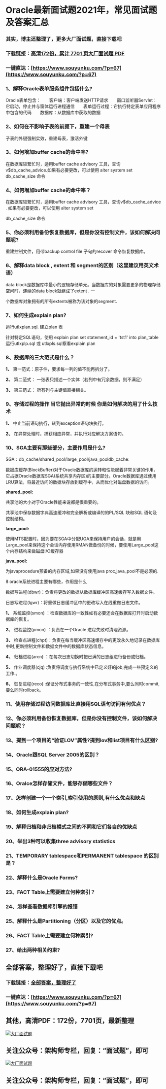 # Oracle最新面试题2021年，常见面试题及答案汇总

### 其实，博主还整理了，更多大厂面试题，直接下载吧

### 下载链接：[高清172份，累计 7701 页大厂面试题  PDF](https://www.souyunku.com/?p=67)

### 一键直达：[https://www.souyunku.com/?p=67](https://www.souyunku.com/?p=67)



### 1、解释Oracle表单服务组件包括什么?

Oracle表单包含：　　客户端：客户端发送HTTP请求　　窗口监听器Servlet：它启动，停止并与窗体运行进程通信　　表单运行过程：它执行特定表单应用程序中包含的代码　　数据库：从数据库中获取的数据


### 2、如何在不影响子表的前提下，重建一个母表

子表的外键强制实效，重建母表，激活外键


### 3、如何增加buffer cache的命中率?

在数据库较繁忙时，适用buffer cache advisory 工具，查询v$db_cache_advice.如果有必要更改，可以使用 alter system set db_cache_size 命令


### 4、如何增加buffer cache的命中率？

在数据库较繁忙时，适用buffer cache advisory 工具，查询v$db_cache_advice . 如果有必要更改，可以使用 alter system set

db_cache_size 命令


### 5、你必须利用备份恢复数据库，但是你没有控制文件，该如何解决问题呢?

重建控制文件，用带backup control file 子句的recover 命令恢复数据库。


### 6、解释data block , extent 和 segment的区别（这里建议用英文术语）

data block是数据库中最小的逻辑存储单元。当数据库的对象需要更多的物理存储空间时，连续的data block就组成了extent . 一

个数据库对象拥有的所有extents被称为该对象的segment.


### 7、如何生成explain plan?

运行utlxplan.sql. 建立plan 表

针对特定SQL语句，使用 explain plan set statement_id = 'tst1' into plan_table运行utlxplp.sql 或 utlxpls.sql察看explain plan


### 8、数据库的三大范式是什么？

**1、** 第一范式：原子件，要求每一列的值不能再拆分了。

**2、** 第二范式： 一张表只描述一个实体（若列中有冗余数据，则不满足）

**3、** 第三范式： 所有列与主键值直接相关。


### 9、存储过程的操作 当它抛出异常的时候 你是如何解决的用了什么技术

**1、** 中止当前语句执行，转到exception语句块执行。

**2、** 在异常处理时，捕获相应异常，并执行对应解决方案语句。


### 10、SGA主要有那些部分，主要作用是什么?

SGA：db_cache/shared_pool/large_pool/java_pooldb_cache:

数据库缓存(BlockBuffer)对于Oracle数据库的运转和性能起着非常关键的作用，它占据Oracle数据库SGA(系统共享内存区)的主要部分。Oracle数据库通过使用LRU算法，将最近访问的数据块存放到缓存中，从而优化对磁盘数据的访问。

**shared_pool:**

共享池的大小对于Oracle性能来说都是很重要的。

共享池中保存数据字典高速缓冲和完全解析或编译的的PL/SQL 块和SQL 语句及控制结构。

**large_pool:**

使用MTS配置时，因为要在SGA中分配UGA来保持用户的会话，就是用Large_pool来保持这个会话内存使用RMAN做备份的时候，要使用Large_pool这个内存结构来做磁盘I/O缓存器

**java_pool:**

为javaprocedure预备的内存区域,如果没有使用java proc,java_pool不是必须的.

8 oracle系统进程主要有哪些，作用是什么

数据写进程(dbwr)：负责将更改的数据从数据库缓冲区高速缓存写入数据文件。

日志写进程(lgwr)：将重做日志缓冲区中的更改写入在线重做日志文件。

**1、** 系统监控(smon) ：检查数据库的一致性如有必要还会在数据库打开时启动数据库的恢复。

**2、** 进程监控(pmon) ：负责在一个Oracle 进程失败时清理资源。

**3、** 检查点进程(chpt)：负责在每当缓冲区高速缓存中的更改永久地记录在数据库中时,更新控制文件和数据文件中的数据库状态信息。

**4、** 归档进程(arcn) ：在每次日志切换时把已满的日志组进行备份或归档。

**5、** 作业调度器(cjq) :负责将调度与执行系统中已定义好的job,完成一些预定义的工作.。

**6、** 恢复进程(reco) :保证分布式事务的一致性,在分布式事务中,要么同时commit,要么同时rollback。


### 11、使用存储过程访问数据库比直接用SQL语句访问有何优点？
### 12、你必须利用备份恢复数据库，但是你没有控制文件，该如何解决问题呢？
### 13、提到一个项目的“验证LOV”属性?提到lov和list项目有什么区别?
### 14、Oracle跟SQL Server 2005的区别？
### 15、ORA-01555的应对方法?
### 16、Oralce怎样存储文件，能够存储哪些文件？
### 17、怎样创建一个一个索引,索引使用的原则,有什么优点和缺点
### 18、如何生成explain plan?
### 19、解释归档和非归档模式之间的不同和它们各自的优缺点
### 20、举出3种可以收集three advisory statistics
### 21、TEMPORARY tablespace和PERMANENT tablespace 的区别是？
### 22、解释什么是Oracle Forms?
### 23、FACT Table上需要建立何种索引？
### 24、怎样查看数据库引擎的报错
### 25、解释什么是Partitioning（分区）以及它的优点。
### 26、FACT Table上需要建立何种索引?
### 27、给出两种相关约束?




## 全部答案，整理好了，直接下载吧

### 下载链接：[全部答案，整理好了](https://www.souyunku.com/?p=67)

### 一键直达：[https://www.souyunku.com/?p=67](https://www.souyunku.com/?p=67)


## 其他，高清PDF：172份，7701页，最新整理

[![大厂面试题](https://www.souyunku.com/wp-content/uploads/weixin/mst.png "大厂面试题")](https://souyunku.lanzous.com/b0alp9b9g "大厂面试题")

## 关注公众号：架构师专栏，回复：“面试题”，即可

[![大厂面试题](https://www.souyunku.com/wp-content/uploads/weixin/jiagoushi.png "架构师专栏")](https://souyunku.lanzous.com/b0alp9b9g "架构师专栏")

## 关注公众号：架构师专栏，回复：“面试题”，即可
